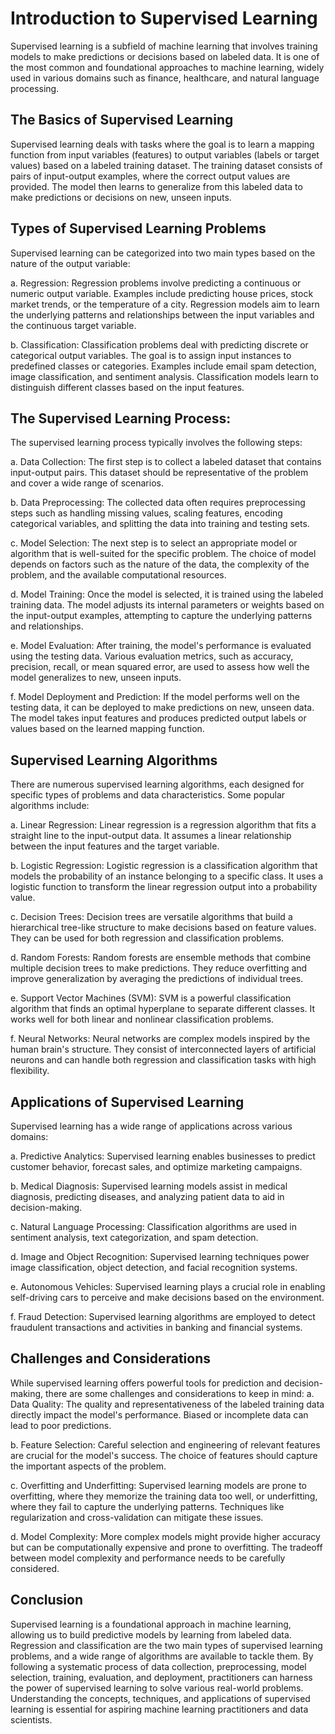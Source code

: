 # Introduction to Supervised Learning

Supervised learning is a subfield of machine learning that involves training models to make predictions or decisions based on labeled data. It is one of the most common and foundational approaches to machine learning, widely used in various domains such as finance, healthcare, and natural language processing.

## The Basics of Supervised Learning

Supervised learning deals with tasks where the goal is to learn a mapping function from input variables (features) to output variables (labels or target values) based on a labeled training dataset. The training dataset consists of pairs of input-output examples, where the correct output values are provided. The model then learns to generalize from this labeled data to make predictions or decisions on new, unseen inputs.

## Types of Supervised Learning Problems

Supervised learning can be categorized into two main types based on the nature of the output variable:

a. Regression: Regression problems involve predicting a continuous or numeric output variable. Examples include predicting house prices, stock market trends, or the temperature of a city. Regression models aim to learn the underlying patterns and relationships between the input variables and the continuous target variable.

b. Classification: Classification problems deal with predicting discrete or categorical output variables. The goal is to assign input instances to predefined classes or categories. Examples include email spam detection, image classification, and sentiment analysis. Classification models learn to distinguish different classes based on the input features.

## The Supervised Learning Process:

The supervised learning process typically involves the following steps:

a. Data Collection: The first step is to collect a labeled dataset that contains input-output pairs. This dataset should be representative of the problem and cover a wide range of scenarios.

b. Data Preprocessing: The collected data often requires preprocessing steps such as handling missing values, scaling features, encoding categorical variables, and splitting the data into training and testing sets.

c. Model Selection: The next step is to select an appropriate model or algorithm that is well-suited for the specific problem. The choice of model depends on factors such as the nature of the data, the complexity of the problem, and the available computational resources.

d. Model Training: Once the model is selected, it is trained using the labeled training data. The model adjusts its internal parameters or weights based on the input-output examples, attempting to capture the underlying patterns and relationships.

e. Model Evaluation: After training, the model's performance is evaluated using the testing data. Various evaluation metrics, such as accuracy, precision, recall, or mean squared error, are used to assess how well the model generalizes to new, unseen inputs.

f. Model Deployment and Prediction: If the model performs well on the testing data, it can be deployed to make predictions on new, unseen data. The model takes input features and produces predicted output labels or values based on the learned mapping function.

## Supervised Learning Algorithms

There are numerous supervised learning algorithms, each designed for specific types of problems and data characteristics. Some popular algorithms include:

a. Linear Regression: Linear regression is a regression algorithm that fits a straight line to the input-output data. It assumes a linear relationship between the input features and the target variable.

b. Logistic Regression: Logistic regression is a classification algorithm that models the probability of an instance belonging to a specific class. It uses a logistic function to transform the linear regression output into a probability value.

c. Decision Trees: Decision trees are versatile algorithms that build a hierarchical tree-like structure to make decisions based on feature values. They can be used for both regression and classification problems.

d. Random Forests: Random forests are ensemble methods that combine multiple decision trees to make predictions. They reduce overfitting and improve generalization by averaging the predictions of individual trees.

e. Support Vector Machines (SVM): SVM is a powerful classification algorithm that finds an optimal hyperplane to separate different classes. It works well for both linear and nonlinear classification problems.

f. Neural Networks: Neural networks are complex models inspired by the human brain's structure. They consist of interconnected layers of artificial neurons and can handle both regression and classification tasks with high flexibility.

## Applications of Supervised Learning

Supervised learning has a wide range of applications across various domains:

a. Predictive Analytics: Supervised learning enables businesses to predict customer behavior, forecast sales, and optimize marketing campaigns.

b. Medical Diagnosis: Supervised learning models assist in medical diagnosis, predicting diseases, and analyzing patient data to aid in decision-making.

c. Natural Language Processing: Classification algorithms are used in sentiment analysis, text categorization, and spam detection.

d. Image and Object Recognition: Supervised learning techniques power image classification, object detection, and facial recognition systems.

e. Autonomous Vehicles: Supervised learning plays a crucial role in enabling self-driving cars to perceive and make decisions based on the environment.

f. Fraud Detection: Supervised learning algorithms are employed to detect fraudulent transactions and activities in banking and financial systems.

## Challenges and Considerations

While supervised learning offers powerful tools for prediction and decision-making, there are some challenges and considerations to keep in mind:
a. Data Quality: The quality and representativeness of the labeled training data directly impact the model's performance. Biased or incomplete data can lead to poor predictions.

b. Feature Selection: Careful selection and engineering of relevant features are crucial for the model's success. The choice of features should capture the important aspects of the problem.

c. Overfitting and Underfitting: Supervised learning models are prone to overfitting, where they memorize the training data too well, or underfitting, where they fail to capture the underlying patterns. Techniques like regularization and cross-validation can mitigate these issues.

d. Model Complexity: More complex models might provide higher accuracy but can be computationally expensive and prone to overfitting. The tradeoff between model complexity and performance needs to be carefully considered.

## Conclusion

Supervised learning is a foundational approach in machine learning, allowing us to build predictive models by learning from labeled data. Regression and classification are the two main types of supervised learning problems, and a wide range of algorithms are available to tackle them. By following a systematic process of data collection, preprocessing, model selection, training, evaluation, and deployment, practitioners can harness the power of supervised learning to solve various real-world problems. Understanding the concepts, techniques, and applications of supervised learning is essential for aspiring machine learning practitioners and data scientists.